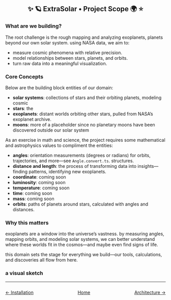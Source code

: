 <h2 style="text-align: center">✨ 🪐 ExtraSolar • Project Scope 🌍 ⭐</h2>

### What are we building?

The root challenge is the rough mapping and analyzing exoplanets, planets beyond our own solar system. using NASA data, we aim to:

- measure cosmic phenomena with relative precision.
- model relationships between stars, planets, and orbits.
- turn raw data into a meaningful visualization.

### Core Concepts

Below are the building block entities of our domain:

- **solar systems**: collections of stars and their orbiting planets, modeling cosmic
- **stars**: the
- **exoplanets**: distant worlds orbiting other stars, pulled from NASA’s exoplanet archive.
- **moons**: more of a placeholder since no planetary moons have been discovered outside our solar system

As an exercise in math and science, the project requires some mathematical and astrophysics values to compliment the entities:

- **angles**: orientation measurements (degrees or radians) for orbits, trajectories, and more—see `Angle.convert.ts`.
  structures.
- **distance and length**: the process of transforming data into insights—finding patterns, identifying new exoplanets.
- **coordinate**: coming soon
- **luminosity**: coming soon
- **temperature**: coming soon
- **time**: coming soon
- **mass**: coming soon
- **orbits**: paths of planets around stars, calculated with angles and distances.

### Why this matters

exoplanets are a window into the universe’s vastness. by measuring angles, mapping orbits, and modeling solar systems, we can better understand where these worlds fit in the cosmos—and maybe even find signs of life.

this domain sets the stage for everything we build—our tools, calculations, and discoveries all flow from here.

### a visual sketch

---

<nav style="display: flex; justify-content: space-between; padding: 10px 0;">
  <a href="./02.installation.md">← Installation</a>
  <a href="./01.introduction.md">Home</a>
  <a href="./04-architecture.md">Architecture →</a>
</nav>
